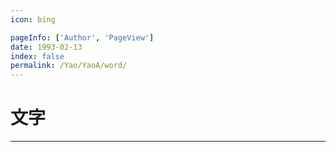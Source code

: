 ```yaml
---
icon: bing

pageInfo: ['Author', 'PageView']
date: 1993-02-13
index: false
permalink: /Yao/YaoA/word/
---
```


# 文字

<Catalog base='/Yao/YaoA/word/' />

---
